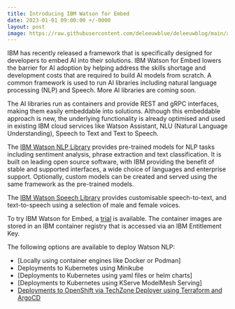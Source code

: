 ```yaml
---
title: Introducing IBM Watson for Embed
date: 2023-01-01 09:00:00 +/-0000
layout: post
image: https://raw.githubusercontent.com/deleeuwblue/deleeuwblog/main/assets/img/2023-1-2-Introducing-IBM-Watson-for-Embed/embeddableAIHand.png
---
```


IBM has recently released a framework that is specifically designed for developers to embed AI into their solutions.  IBM Watson for Embed lowers the barrier for AI adoption by helping address the skills shortage and development costs that are required to build AI models from scratch.  A common framework is used to run AI libraries including natural language processing (NLP) and Speech.  More AI libraries are coming soon.  

The AI libraries run as containers and provide REST and gRPC interfaces, making them easily embeddable into solutions.  Although this embeddable approach is new, the underlying functionality is already optimised and used in existing IBM cloud services like Watson Assistant, NLU (Natural Language Understanding), Speech to Text and Text to Speech.

The [IBM Watson NLP Library](https://www.ibm.com/products/ibm-watson-natural-language-processing) provides pre-trained models for NLP tasks including sentiment analysis, phrase extraction and text classification.  It is built on leading open source software, with IBM providing the benefit of stable and supported interfaces, a wide choice of languages and enterprise support.  Optionally, custom models can be created and served using the same framework as the pre-trained models.

The [IBM Watson Speech Library](https://www.ibm.com/products/watson-speech-embed-libraries) provides customisable speech-to-text, and text-to-speech using a selection of male and female voices.

To try IBM Watson for Embed, a [trial](https://www.ibm.com/account/reg/uk-en/signup?formid=urx-51726) is available. The container images are stored in an IBM container registry that is accessed via an IBM Entitlement Key.

The following options are available to deploy Watson NLP:

* [Locally using container engines like Docker or Podman]
* Deployments to Kubernetes using Minikube
* [Deployments to Kubernetes using yaml files or helm charts]
* [Deployments to Kubernetes using KServe ModelMesh Serving]
* [Deployments to OpenShift via TechZone Deployer using Terraform and ArgoCD](https://github.com/IBM/watson-automation)

